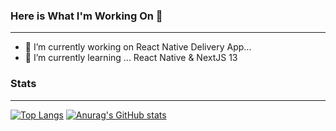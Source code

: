 ### Here is What I'm Working On 👋
---


- 🔭 I’m currently working on React Native Delivery App... 
- 🌱 I’m currently learning ... React Native & NextJS 13

### Stats
---

[![Top Langs](https://github-readme-stats.vercel.app/api/top-langs/?username=AnteAntonini&show_icons=true&theme=tokyonight)](https://github.com/anuraghazra/github-readme-stats)
[![Anurag's GitHub stats](https://github-readme-stats.vercel.app/api?username=AnteAntonini&show_icons=true&theme=tokyonight)](https://github.com/anuraghazra/github-readme-stats)
